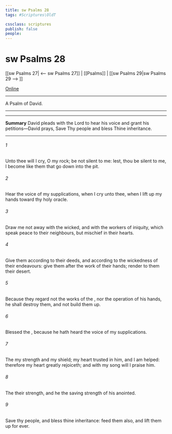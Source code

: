```yaml
---
title: sw Psalms 28
tags: #Scriptures\OldT

cssclass: scriptures
publish: false
people:
---
```


# sw Psalms 28
[[sw Psalms 27| <-- sw Psalms 27]] | [[Psalms]] | [[sw Psalms 29|sw Psalms 29 --> ]]

[Online](https://churchofjesuschrist.org/study/scriptures/ot/ps/28?lang=eng)

---
A Psalm of David.

---

---
__Summary__
David pleads with the Lord to hear his voice and grant his petitions—David prays, Save Thy people and bless Thine inheritance.

---
###### 1 
Unto thee will I cry, O  my rock; be not silent to me: lest,  thou be silent to me, I become like them that go down into the pit.

###### 2 
Hear the voice of my supplications, when I cry unto thee, when I lift up my hands toward thy holy oracle.

###### 3 
Draw me not away with the wicked, and with the workers of iniquity, which speak peace to their neighbours, but mischief  in their hearts.

###### 4 
Give them according to their deeds, and according to the wickedness of their endeavours: give them after the work of their hands; render to them their desert.

###### 5 
Because they regard not the works of the , nor the operation of his hands, he shall destroy them, and not build them up.

###### 6 
Blessed  the , because he hath heard the voice of my supplications.

###### 7 
The   my strength and my shield; my heart trusted in him, and I am helped: therefore my heart greatly rejoiceth; and with my song will I praise him.

###### 8 
The   their strength, and he  the saving strength of his anointed.

###### 9 
Save thy people, and bless thine inheritance: feed them also, and lift them up for ever.

